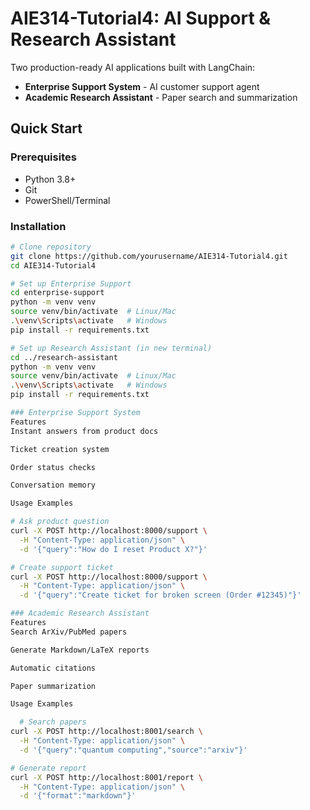 # AIE314-Tutorial4: AI Support & Research Assistant

Two production-ready AI applications built with LangChain:
-  **Enterprise Support System** - AI customer support agent
-  **Academic Research Assistant** - Paper search and summarization

##  Quick Start

### Prerequisites
- Python 3.8+
- Git
- PowerShell/Terminal

### Installation
```bash
# Clone repository
git clone https://github.com/yourusername/AIE314-Tutorial4.git
cd AIE314-Tutorial4

# Set up Enterprise Support
cd enterprise-support
python -m venv venv
source venv/bin/activate  # Linux/Mac
.\venv\Scripts\activate   # Windows
pip install -r requirements.txt

# Set up Research Assistant (in new terminal)
cd ../research-assistant
python -m venv venv
source venv/bin/activate  # Linux/Mac
.\venv\Scripts\activate   # Windows
pip install -r requirements.txt

### Enterprise Support System
Features
Instant answers from product docs

Ticket creation system

Order status checks

Conversation memory

Usage Examples

# Ask product question
curl -X POST http://localhost:8000/support \
  -H "Content-Type: application/json" \
  -d '{"query":"How do I reset Product X?"}'

# Create support ticket
curl -X POST http://localhost:8000/support \
  -H "Content-Type: application/json" \
  -d '{"query":"Create ticket for broken screen (Order #12345)"}'

### Academic Research Assistant
Features
Search ArXiv/PubMed papers

Generate Markdown/LaTeX reports

Automatic citations

Paper summarization

Usage Examples

  # Search papers
curl -X POST http://localhost:8001/search \
  -H "Content-Type: application/json" \
  -d '{"query":"quantum computing","source":"arxiv"}'

# Generate report
curl -X POST http://localhost:8001/report \
  -H "Content-Type: application/json" \
  -d '{"format":"markdown"}'